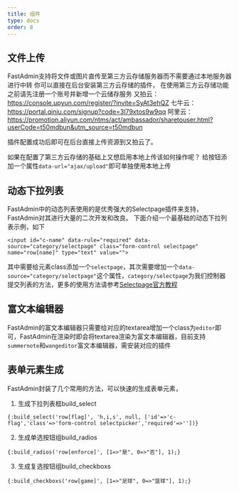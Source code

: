 ```yaml
---
title: 组件
type: docs
order: 8
---
```


## 文件上传

FastAdmin支持将文件或图片直传至第三方云存储服务器而不需要通过本地服务器进行中转
你可以直接在后台安装第三方云存储的插件，
在使用第三方云存储功能之前请先注册一个账号并新增一个云储存服务
又拍云：https://console.upyun.com/register/?invite=SyAt3ehQZ
七牛云：https://portal.qiniu.com/signup?code=3l79xtos9w9qq
阿里云：https://promotion.aliyun.com/ntms/act/ambassador/sharetouser.html?userCode=t50mdbun&utm_source=t50mdbun 


插件配置成功后即可在后台直接上传资源到又拍云了。

如果在配置了第三方云存储的基础上又想启用本地上传该如何操作呢？
给按钮添加一个属性`data-url="ajax/upload"`即可单独使用本地上传

## 动态下拉列表

FastAdmin中的动态列表使用的是优秀强大的Selectpage插件来支持，FastAdmin对其进行大量的二次开发和改良。
下面介绍一个最基础的动态下拉列表示例，如下
```
<input id="c-name" data-rule="required" data-source="category/selectpage" class="form-control selectpage" name="row[name]" type="text" value="">
```
其中需要给元素class添加一个`selectpage`，其次需要增加一个`data-source="category/selectpage"`这个属性，`category/selectpage`为我们控制器提交列表的方法，更多的使用方法请参考[Selectpage官方教程](https://terryz.github.io/)

## 富文本编辑器

FastAdmin的富文本编辑器只需要给对应的textarea增加一个class为`editor`即可，FastAdmin在渲染时即会将textarea渲染为富文本编辑器，目前支持`summernote`和`wangeditor`富文本编辑器，需安装对应的插件

## 表单元素生成

FastAdmin封装了几个常用的方法，可以快速的生成表单元素，

1. 生成下拉列表框build_select

```
{:build_select('row[flag]', 'h,i,s', null, ['id'=>'c-flag','class'=>'form-control selectpicker','required'=>''])}
```

2. 生成单选按钮组build_radios

```
{:build_radios('row[enforce]', [1=>"是", 0=>"否"], 1);}
```
 
3. 生成复选按钮组build_checkboxs

```
{:build_checkboxs('row[game]', [1=>"足球", 0=>"篮球"], 1);}
```